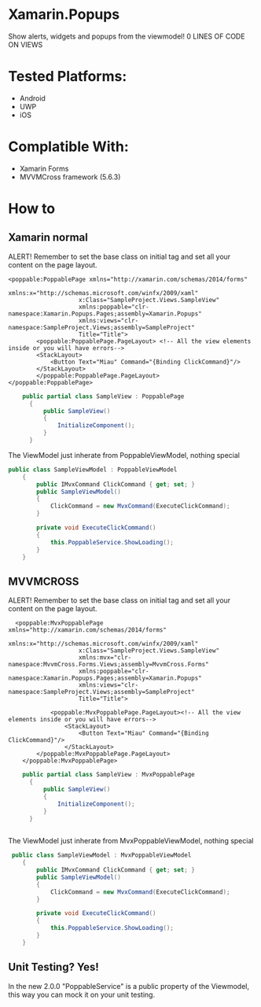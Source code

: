 # Xamarin.Popups

Show alerts, widgets and popups from the viewmodel! 0 LINES OF CODE ON VIEWS

# Tested Platforms:
- Android
- UWP
- iOS

# Complatible With:
- Xamarin Forms
- MVVMCross framework (5.6.3)

# How to

## Xamarin normal 
ALERT! Remember to set the base class on initial tag and set all your content on the page layout.

```xaml
<poppable:PoppablePage xmlns="http://xamarin.com/schemas/2014/forms"
                    xmlns:x="http://schemas.microsoft.com/winfx/2009/xaml"
                    x:Class="SampleProject.Views.SampleView"
                    xmlns:poppable="clr-namespace:Xamarin.Popups.Pages;assembly=Xamarin.Popups"
                    xmlns:views="clr-namespace:SampleProject.Views;assembly=SampleProject"
                    Title="Title">
		<poppable:PoppablePage.PageLayout> <!-- All the view elements inside or you will have errors-->
        <StackLayout>
            <Button Text="Miau" Command="{Binding ClickCommand}"/>
        </StackLayout>
		</poppable:PoppablePage.PageLayout>
</poppable:PoppablePage>
```
```c#
    public partial class SampleView : PoppablePage
      {
          public SampleView()
          {
              InitializeComponent();
          } 
      }
  ```
 The ViewModel just inherate from PoppableViewModel, nothing special
```c#
public class SampleViewModel : PoppableViewModel
    {
        public IMvxCommand ClickCommand { get; set; }
        public SampleViewModel()
        {
            ClickCommand = new MvxCommand(ExecuteClickCommand);
        }

        private void ExecuteClickCommand()
        {
            this.PoppableService.ShowLoading();
        }
    }
```

## MVVMCROSS 
ALERT! Remember to set the base class on initial tag and set all your content on the page layout.
```xaml
  <poppable:MvxPoppablePage xmlns="http://xamarin.com/schemas/2014/forms"
                    xmlns:x="http://schemas.microsoft.com/winfx/2009/xaml"
                    x:Class="SampleProject.Views.SampleView"
                    xmlns:mvx="clr-namespace:MvvmCross.Forms.Views;assembly=MvvmCross.Forms"
                    xmlns:poppable="clr-namespace:Xamarin.Popups.Pages;assembly=Xamarin.Popups"
                    xmlns:views="clr-namespace:SampleProject.Views;assembly=SampleProject"
                    Title="Title">

    		<poppable:MvxPoppablePage.PageLayout><!-- All the view elements inside or you will have errors-->
        		<StackLayout>
            		<Button Text="Miau" Command="{Binding ClickCommand}"/>
        		</StackLayout>
        </poppable:MvxPoppablePage.PageLayout>
    </poppable:MvxPoppablePage>
```
		
	
```c#
    public partial class SampleView : MvxPoppablePage
      {
          public SampleView()
          {
              InitializeComponent();
          } 
      }
			
```
 The ViewModel just inherate from MvxPoppableViewModel, nothing special
```c#
 public class SampleViewModel : MvxPoppableViewModel
    {
        public IMvxCommand ClickCommand { get; set; }
        public SampleViewModel()
        {
            ClickCommand = new MvxCommand(ExecuteClickCommand);
        }

        private void ExecuteClickCommand()
        {
            this.PoppableService.ShowLoading();
        }
    }
```

## Unit Testing? Yes!
In the new 2.0.0 "PoppableService" is a public property of the Viewmodel, this way you can mock it on your unit testing.
